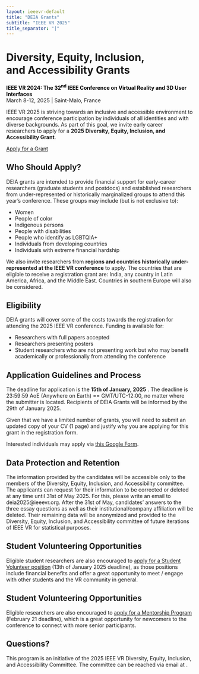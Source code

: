```yaml
---
layout: ieeevr-default
title: "DEIA Grants"
subtitle: "IEEE VR 2025"
title_separator: "|"
---
```

<script type="text/javascript">  

    $(document).ready(function(){
		var email = ""; 
		var domain = "ieeevr.org"; 

		email = "deia2025"; 		
		$(".deia").html("<span class='text-nowrap'><a href=javascript:location='" + "mail" + "to:" + email + "@" + domain + "'><i class='fas fa-fw fa-envelope-square emailIcon' style=''></i><i class='emailText'>" + email + "@" + domain + "</a></i></span>");   
	});
</script>

<div>
    <h1>Diversity, Equity, Inclusion, <br />and Accessibility Grants<div class="floatRight"><span class="deia"></span></div></h1>    
    <p>
        <strong style="color: black">IEEE VR 2024: The 32<sup>nd</sup> IEEE Conference on Virtual Reality and 3D User Interfaces </strong>
        <br>
        March 8-12, 2025 | Saint-Malo, France
        <br>
    </p>
    <p>
        IEEE VR 2025 is striving towards an inclusive and accessible environment to encourage conference participation by individuals of all identities and with diverse backgrounds. As part of this goal, we invite early career researchers to apply for a <strong>2025 Diversity, Equity, Inclusion, and Accessibility Grant</strong>. 
    </p>
    <p class="alignCenter"><a href="https://forms.gle/SDcsZgiSMVVzzUjW6" class="btn btn--info" target="_blank">Apply for a Grant</a></p>    
    <h2>Who Should Apply?</h2>
    <p>
        DEIA grants are intended to provide financial support for early-career researchers (graduate students and postdocs) and established researchers from under-represented or historically marginalized groups to attend this year’s conference. These groups may include (but is not exclusive to):
    </p>
    <ul>
        <li>Women</li>
        <li>People of color</li>
        <li>Indigenous persons</li>
        <li>People with disabilities</li>
        <li>People who identify as LGBTQIA+</li>
        <li>Individuals from developing countries</li>
        <li>Individuals with extreme financial hardship</li>
    </ul>    
    <p> 
        We also invite researchers from <strong>regions and countries historically under-represented at the IEEE VR conference</strong> to apply. The countries that are eligible to receive a registration grant are: India, any country in Latin America, Africa, and the Middle East. Countries in southern Europe will also be considered.
    </p>    
    <h2>Eligibility</h2>
    <p>
        DEIA grants  will cover some of the costs towards the registration for attending the 2025 IEEE VR conference. Funding is available for:
    </p>
    <ul>
        <li>Researchers with full papers accepted</li>
        <li>Researchers presenting posters</li>
        <li>Student researchers who are not presenting work but who may benefit academically or professionally from attending the conference</li>
    </ul>    
    <h2>Application Guidelines and Process</h2>
    <p>
        The deadline for application is the <strong>15th of January, 2025</strong> . The deadline is 23:59:59 AoE (Anywhere on Earth) == GMT/UTC-12:00, no matter where the submitter is located. Recipients of DEIA Grants will be informed by the 29th of January 2025. 
    </p>
    <p>
        Given that we have a limited number of grants, you will need to submit an updated copy of your CV (1 page) and justify why you are applying for this grant in  the registration form. 
    </p>
    <p>
        Interested individuals may apply via <a href="https://forms.gle/6hhHKXR9Jjrr1vQX8">this Google Form</a>.
    </p>
    <h2>Data Protection and Retention</h2>
    <p>
        The information provided by the candidates will be accessible only to the members of the Diversity, Equity, Inclusion, and Accessibility committee. The applicants can request for their information to be corrected or deleted at any time until 31st of May 2025. For this, please write an email to deia2025@ieeevr.org. After the 31st of May, candidates’ answers to the three essay questions as well as their institutional/company affiliation will be deleted. Their remaining data will be anonymized and provided to the Diversity, Equity, Inclusion, and Accessibility committee of future iterations of IEEE VR for statistical purposes.  
    </p>
    <h2>Student Volunteering Opportunities</h2>
    <p>
        Eligible student researchers are also encouraged to <a href="{{ "/contribute/studentVolunteers" | relative_url }}">apply for a Student Volunteer position</a> (13th of January 2025 deadline), as those positions include financial benefits and offer a great opportunity to meet / engage with other students and the VR community in general.
    </p> 
    <h2>Student Volunteering Opportunities</h2>
    <p>
        Eligible researchers are also encouraged to <a href="{{ "/attend/mentorship" | relative_url }}">apply for a Mentorship Program</a> (February 21 deadline), which is a great opportunity for newcomers to the conference to connect with more senior participants.
    </p>   
    <h2>Questions?</h2>
    <p>
        This program is an initiative of the 2025 IEEE VR Diversity, Equity, Inclusion, and Accessibility Committee. The committee can be reached via email at <span class="deia"></span>.
    </p>
</div>